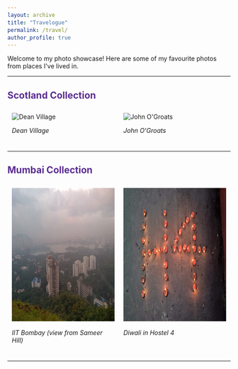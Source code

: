 ```yaml
---
layout: archive
title: "Travelogue"
permalink: /travel/
author_profile: true
---
```


Welcome to my photo showcase! Here are some of my favourite photos from places I've lived in.

---

## <span style="color: #5a2c91;">Scotland Collection</span>
<div style="display: flex; flex-wrap: wrap;">
  <div style="flex: 1; margin: 10px;">
    <img src="/images/scot1.png" alt="Dean Village" style="height: 300px; width: 500px;">
    <p><em>Dean Village</em></p>
  </div>
  <div style="flex: 1; margin: 10px;">
    <img src="/images/scot2.png" alt="John O'Groats" style="height: 300px; width: 500px;">
    <p><em>John O'Groats</em></p>
  </div>
</div>

---

## <span style="color: #5a2c91;">Mumbai Collection</span>
<div style="display: flex; flex-wrap: wrap;">
  <div style="flex: 1; margin: 10px;">
    <img src="/images/mum1.jpeg" alt="IIT Bombay from Sameer Hill" style="height: 300px; width: 500px;">
    <p><em>IIT Bombay (view from Sameer Hill)</em></p>
  </div>
  <div style="flex: 1; margin: 10px;">
    <img src="/images/mum2.jpg" alt="Hostel 4 Diwali" style="height: 300px; width: 500px;">
    <p><em>Diwali in Hostel 4</em></p>
  </div>
</div>

---
